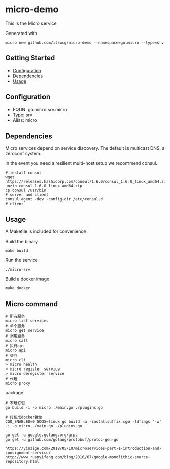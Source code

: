 # micro-demo

This is the Micro service

Generated with

```
micro new github.com/itswcg/micro-demo --namespace=go.micro --type=srv
```

## Getting Started

- [Configuration](#configuration)
- [Dependencies](#dependencies)
- [Usage](#usage)

## Configuration

- FQDN: go.micro.srv.micro
- Type: srv
- Alias: micro

## Dependencies

Micro services depend on service discovery. The default is multicast DNS, a zeroconf system.

In the event you need a resilient multi-host setup we recommend consul.

```
# install consul
wget https://releases.hashicorp.com/consul/1.6.0/consul_1.6.0_linux_amd64.zip
unzip consul_1.6.0_linux_amd64.zip
cp consul /usr/bin
# server and client
consul agent -dev -config-dir /etc/consul.d
# client

```

## Usage

A Makefile is included for convenience

Build the binary

```
make build
```

Run the service
```
./micro-srv
```

Build a docker image
```
make docker
```

## Micro command
```
# 所有服务
micro list services
# 单个服务
micro get service
# 调用服务 
micro call
# 执行api
micro api
# 交互
micro cli
> micro health
> micro register service
> micro deregister service
# 代理
micro proxy
```

package
```
# 本地打包
go build -i -o micro ./main.go ./plugins.go

# 打包成docker镜像
CGO_ENABLED=0 GOOS=linux go build -a -installsuffix cgo -ldflags '-w' -i -o micro ./main.go ./plugins.go
```

```
go get -u google.golang.org/grpc
go get -u github.com/golang/protobuf/protoc-gen-go

https://yinzige.com/2018/05/10/microservices-part-1-introduction-and-consignment-service/
http://www.ruanyifeng.com/blog/2016/07/google-monolithic-source-repository.html
```
